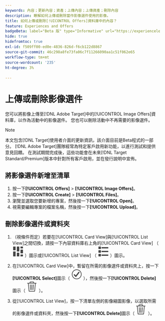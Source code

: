 ```yaml
---
keywords: 內容；更新內容；資產；上傳內容；上傳資產；刪除內容
description: 瞭解如何上傳或刪除當作影像選件使用的影像。
title: 如何上傳或刪除[!UICONTROL Offers]資料庫中的內容？
feature: Experiences and Offers
badgeBeta: label="Beta 版" type="Informative" url="https://experienceleague.adobe.com/docs/target/using/introduction/intro.html#beta newtab=true" tooltip=" [!DNL Adobe Target] 有哪些 Beta 版功能。"
hide: true
hidefromtoc: true
exl-id: f509ff00-ed0e-4836-826d-f6cb122d8867
source-git-commit: 46c298a8fe73fa06c7f11266090aa1c51f062e65
workflow-type: tm+mt
source-wordcount: '235'
ht-degree: 3%

---
```


# 上傳或刪除影像選件

您可以將影像上傳至[!DNL Adobe Target]中的[!UICONTROL Image Offers]資料庫，以作為活動中的影像選件。 您也可以刪除活動中不再需要的影像選件。

>[!NOTE]
>
>本文包含[!DNL Target]使用者介面的更新資訊，該介面目前是Beta程式的一部分。 [!DNL Adobe Target]團隊經常為特定客戶啟用新功能，以進行測試和提供意見回饋。 在測試期間完成後，這些功能會在未來[!DNL Target Standard/Premium]版本中針對所有客戶啟用，並在發行說明中宣佈。

## 將影像選件新增至清單

1. 按一下&#x200B;**[!UICONTROL Offers]** > **[!UICONTROL Image Offers]**。
1. 按一下&#x200B;**[!UICONTROL Create]** > **[!UICONTROL Files]**。
1. 瀏覽並選取您要新增的專案，然後按一下&#x200B;**[!UICONTROL Open]**。
1. 視需要編輯專案的檔案名稱，然後按一下&#x200B;**[!UICONTROL Upload]**。

## 刪除影像選件或資料夾

1. （視條件而定）若要在[!UICONTROL Card View]與[!UICONTROL List View]之間切換，請按一下內容資料庫右上角的[!UICONTROL Card View] （ ![卡片檢檢視示](/help/main/assets/icons/ViewCard.svg) ）圖示或[!UICONTROL List View] （ ![清單檢檢視示](/help/main/assets/icons/ViewList.svg) ）圖示。

1. 在[!UICONTROL Card View]中，暫留在所需的影像選件或資料夾上，按一下&#x200B;**[!UICONTROL Select]**&#x200B;圖示（ ![選取圖示](/help/main/assets/icons/CheckmarkCircleOutline.svg) ），然後按一下&#x200B;**[!UICONTROL Delete]**&#x200B;圖示（ ![刪除圖示](/help/main/assets/icons/DeleteOutline.svg) ）。

1. 從[!UICONTROL List View]，按一下清單左側的影像縮圖影像，以選取所需的影像選件或資料夾，然後按一下&#x200B;**[!UICONTROL Delete]**&#x200B;圖示（ ![刪除圖示](/help/main/assets/icons/DeleteOutline.svg) ）。
